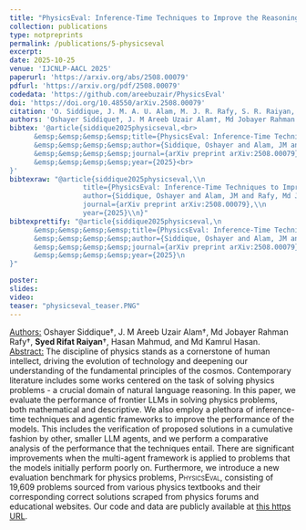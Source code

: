 ```yaml
---
title: "PhysicsEval: Inference-Time Techniques to Improve the Reasoning Proficiency of Large Language Models on Physics Problems"
collection: publications
type: notpreprints
permalink: /publications/5-physicseval
excerpt: 
date: 2025-10-25
venue: 'IJCNLP-AACL 2025'
paperurl: 'https://arxiv.org/abs/2508.00079'
pdfurl: 'https://arxiv.org/pdf/2508.00079'
codedata: 'https://github.com/areebuzair/PhysicsEval'
doi: 'https://doi.org/10.48550/arXiv.2508.00079'
citation: 'O. Siddique, J. M. A. U. Alam, M. J. R. Rafy, S. R. Raiyan, H. Mahmud and M. K. Hasan, “PhysicsEval: Inference-Time Techniques to Improve the Reasoning Proficiency of Large Language Models on Physics Problems,” arXiv preprint arXiv:2508.00079, 2025.'
authors: 'Oshayer Siddique†, J. M Areeb Uzair Alam†, Md Jobayer Rahman Rafy†, <b>Syed Rifat Raiyan</b>†, Hasan Mahmud, Md Kamrul Hasan.'
bibtex: '@article{siddique2025physicseval,<br>
      &emsp;&emsp;&emsp;&emsp;title={PhysicsEval: Inference-Time Techniques to Improve the Reasoning Proficiency of Large Language Models on Physics Problems},<br> 
      &emsp;&emsp;&emsp;&emsp;author={Siddique, Oshayer and Alam, JM and Rafy, Md Jobayer Rahman and Raiyan, Syed Rifat and Mahmud, Hasan and Hasan, Md Kamrul},<br>
      &emsp;&emsp;&emsp;&emsp;journal={arXiv preprint arXiv:2508.00079},<br>
      &emsp;&emsp;&emsp;&emsp;year={2025}<br>
}'
bibtexraw: "@article{siddique2025physicseval,\\n
                  title={PhysicsEval: Inference-Time Techniques to Improve the Reasoning Proficiency of Large Language Models on Physics Problems},\\n 
                  author={Siddique, Oshayer and Alam, JM and Rafy, Md Jobayer Rahman and Raiyan, Syed Rifat and Mahmud, Hasan and Hasan, Md Kamrul},\\n
                  journal={arXiv preprint arXiv:2508.00079},\\n
                  year={2025}\\n}"
bibtexprettify: "@article{siddique2025physicseval,\n
      &emsp;&emsp;&emsp;&emsp;title={PhysicsEval: Inference-Time Techniques to Improve the Reasoning Proficiency of Large Language Models on Physics Problems},\n 
      &emsp;&emsp;&emsp;&emsp;author={Siddique, Oshayer and Alam, JM and Rafy, Md Jobayer Rahman and Raiyan, Syed Rifat and Mahmud, Hasan and Hasan, Md Kamrul},\n
      &emsp;&emsp;&emsp;&emsp;journal={arXiv preprint arXiv:2508.00079},\n
      &emsp;&emsp;&emsp;&emsp;year={2025}\n
}"

poster: 
slides: 
video: 
teaser: "physicseval_teaser.PNG"
---
```

<u>Authors:</u> Oshayer Siddique†, J. M Areeb Uzair Alam†, Md Jobayer Rahman Rafy†, **Syed Rifat Raiyan**†, Hasan Mahmud, and Md Kamrul Hasan.
<br>
<u>Abstract:</u> The discipline of physics stands as a cornerstone of human intellect, driving the evolution of technology and deepening our understanding of the fundamental principles of the cosmos. Contemporary literature includes some works centered on the task of solving physics problems - a crucial domain of natural language reasoning. In this paper, we evaluate the performance of frontier LLMs in solving physics problems, both mathematical and descriptive. We also employ a plethora of inference-time techniques and agentic frameworks to improve the performance of the models. This includes the verification of proposed solutions in a cumulative fashion by other, smaller LLM agents, and we perform a comparative analysis of the performance that the techniques entail. There are significant improvements when the multi-agent framework is applied to problems that the models initially perform poorly on. Furthermore, we introduce a new evaluation benchmark for physics problems, <span style="font-variant:small-caps;">PhysicsEval</span>, consisting of 19,609 problems sourced from various physics textbooks and their corresponding correct solutions scraped from physics forums and educational websites. Our code and data are publicly available at <a href="https://github.com/areebuzair/PhysicsEval">this https URL</a>.
<br>
<!-- [[PDF]](https://arxiv.org/ftp/arxiv/papers/2305/2305.06595.pdf) [[Code/Data]](https://github.com/mohsinulkabir14/BanglaBook) -->